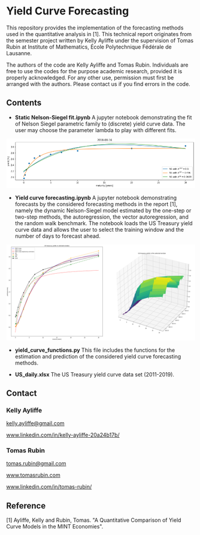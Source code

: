 # Yield Curve Forecasting

This repository provides the implementation of the forecasting methods used in the quantitative analysis in [1]. This technical report originates from the semester project written by Kelly Ayliffe under the supervision of Tomas Rubin at Institute of Mathematics, École Polytechnique Fédérale de Lausanne.

The authors of the code are Kelly Ayliffe and Tomas Rubin. Individuals are free to use the codes for the purpose academic research, provided it is properly acknowledged. For any other use, permission must first be arranged with the authors. Please contact us if you find errors in the code.

## Contents

- **Static Nelson-Siegel fit.ipynb**
A jupyter notebook demonstrating the fit of Nelson Siegel parametric family to (discrete) yield curve data. The user may choose the parameter lambda to play with different fits.

![Static Nelson-Siegel fit with varying parameter lambda](figures/static.png)

- **Yield curve forecasting.ipynb**
A jupyter notebook demonstrating forecasts by the considered forecasting methods in the report [1], namely the dynamic Nelson-Siegel model estimated by the one-step or two-step methods, the autoregression, the vector autoregression, and the random walk benchmark. The notebook loads the US Treasury yield curve data and allows the user to select the training window and the number of days to forecast ahead.

![The forecasts by various methods](figures/forecasts.png)

- **yield_curve_functions.py**
This file includes the functions for the estimation and prediction of the considered yield curve forecasting methods.

- **US_daily.xlsx**
The US Treasury yield curve data set (2011-2019).


## Contact

### Kelly Ayliffe

kelly.ayliffe@gmail.com

www.linkedin.com/in/kelly-ayliffe-20a24b17b/


### Tomas Rubin

tomas.rubin@gmail.com

www.tomasrubin.com

www.linkedin.com/in/tomas-rubin/


## Reference

[1] Ayliffe, Kelly and Rubin, Tomas. "A Quantitative Comparison of Yield Curve Models in the MINT Economies".

